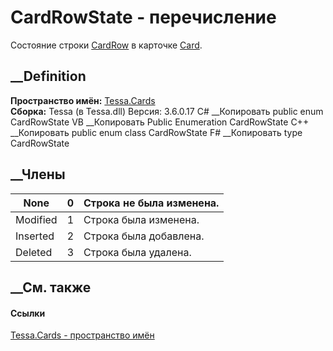 # CardRowState - перечисление
Состояние строки [CardRow](T_Tessa_Cards_CardRow.htm) в карточке
[Card](T_Tessa_Cards_Card.htm).
## __Definition
 **Пространство имён:** [Tessa.Cards](N_Tessa_Cards.htm)  
 **Сборка:** Tessa (в Tessa.dll) Версия: 3.6.0.17
C# __Копировать
     public enum CardRowState
VB __Копировать
     Public Enumeration CardRowState
C++ __Копировать
     public enum class CardRowState
F# __Копировать
     type CardRowState
##  __Члены
None| 0|  Строка не была изменена.  
---|---|---  
Modified| 1|  Строка была изменена.  
Inserted| 2|  Строка была добавлена.  
Deleted| 3|  Строка была удалена.  
## __См. также
#### Ссылки
[Tessa.Cards - пространство имён](N_Tessa_Cards.htm)
